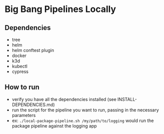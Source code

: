 # Big Bang Pipelines Locally

## Dependencies

- tree
- helm
- helm conftest plugin
- docker
- k3d
- kubectl
- cypress


## How to run

- verify you have all the dependencies installed (see INSTALL-DEPENDENCIES.md)
- run the script for the pipeline you want to run, passing in the necessary parameters
- ex: `./local-package-pipeline.sh /my/path/to/logging` would run the package pipeline against the logging app
